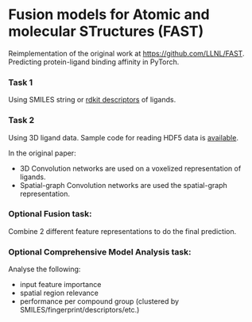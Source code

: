 # Fusion models for Atomic and molecular STructures (FAST)
Reimplementation of the original work at https://github.com/LLNL/FAST. Predicting protein-ligand binding affinity in PyTorch.

### Task 1
Using SMILES string or [rdkit descriptors](https://www.rdkit.org/docs/source/rdkit.ML.Descriptors.MoleculeDescriptors.html) of ligands.

### Task 2
Using 3D ligand data. Sample code for reading HDF5 data is [available](./example.py).

In the original paper:
- 3D Convolution networks are used on a voxelized representation of ligands.
- Spatial-graph Convolution networks are used the spatial-graph representation.

### Optional Fusion task:
Combine 2 different feature representations to do the final prediction.

### Optional Comprehensive Model Analysis task:
Analyse the following:
- input feature importance
- spatial region relevance
- performance per compound group (clustered by SMILES/fingerprint/descriptors/etc.)
